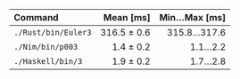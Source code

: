 | Command | Mean [ms] | Min…Max [ms] |
|:---|---:|---:|
| `./Rust/bin/Euler3` | 316.5 ± 0.6 | 315.8…317.6 |
| `./Nim/bin/p003` | 1.4 ± 0.2 | 1.1…2.2 |
| `./Haskell/bin/3` | 1.9 ± 0.2 | 1.7…2.8 |
